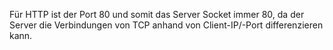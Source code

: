 Für HTTP ist der Port 80 und somit das Server Socket immer 80, da der Server die Verbindungen von TCP anhand von Client-IP/-Port differenzieren kann.